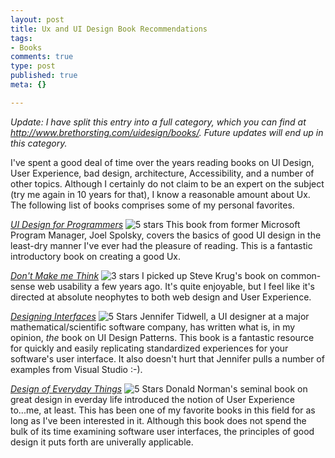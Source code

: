 ```yaml
--- 
layout: post
title: Ux and UI Design Book Recommendations
tags: 
- Books
comments: true
type: post
published: true
meta: {}

---
```

<em>Update: I have split this entry into a full category, which you can find at <a href="http://www.brethorsting.com/uidesign/books/">http://www.brethorsting.com/uidesign/books/</a>. Future updates will end up in this category.</em>

  I've spent a good deal of time over the years reading books on UI Design, User Experience, bad design, architecture, Accessibility, and a number of other topics. Although I certainly do not claim to be an expert on the subject (try me again in 10 years for that), I know a reasonable amount about Ux. The following list of books comprises some of my personal favorites.

  <em><a href="http://www.amazon.com/gp/redirect.html?link_code=ur2&tag=sixdollarchim-20&camp=1789&creative=9325&location=http%3A%2F%2Fwww.amazon.com%2Fgp%2Fproduct%2F1893115941">UI Design for Programmers</a></em> <img src="http://www.brethorsting.com/uidesign/images/stars_5.gif" alt="5 stars" />
  This book from former Microsoft Program Manager, Joel Spolsky, covers the basics of good UI design in the least-dry manner I've ever had the pleasure of reading. This is a fantastic introductory book on creating a good Ux.

  <em><a href="http://www.amazon.com/gp/redirect.html?link_code=ur2&tag=sixdollarchim-20&camp=1789&creative=9325&location=http%3A%2F%2Fwww.amazon.com%2Fgp%2Fproduct%2F0789723107">Don't Make me Think</a></em> <img src="http://www.brethorsting.com/uidesign/images/stars_3.gif" alt="3 stars" />
  I picked up Steve Krug's book on common-sense web usability a few years ago. It's quite enjoyable, but I feel like it's directed at absolute neophytes to both web design and User Experience.

  <em><a href="http://www.amazon.com/gp/redirect.html?link_code=ur2&tag=sixdollarchim-20&camp=1789&creative=9325&location=http%3A%2F%2Fwww.amazon.com%2Fgp%2Fproduct%2F0596008031">Designing Interfaces</a></em> <img src="http://www.brethorsting.com/uidesign/images/stars_5.gif" alt="5 Stars" />
  Jennifer Tidwell, a UI designer at a major mathematical/scientific software company, has written what is, in my opinion, <em>the</em> book on UI Design Patterns. This book is a fantastic resource for quickly and easily replicating standardized experiences for your software's user interface. It also doesn't hurt that Jennifer pulls a number of examples from Visual Studio :-).

  <em><a href="http://www.amazon.com/gp/redirect.html?link_code=ur2&tag=sixdollarchim-20&camp=1789&creative=9325&location=http%3A%2F%2Fwww.amazon.com%2Fgp%2Fproduct%2F0465067107">Design of Everyday Things</a></em> <img src="http://www.brethorsting.com/uidesign/images/stars_5.gif" alt="5 Stars" />
  Donald Norman's seminal book on great design in everday life introduced the notion of User Experience to...me, at least. This has been one of my favorite books in this field for as long as I've been interested in it. Although this book does not spend the bulk of its time examining software user interfaces, the principles of good design it puts forth are univerally applicable.
